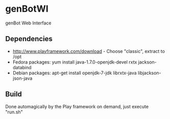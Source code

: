 genBotWI
========
genBot Web Interface

Dependencies
------------
* http://www.playframework.com/download - Choose "classic", extract to /opt
* Fedora packages: yum install java-1.7.0-openjdk-devel rxtx jackson-databind
* Debian packages: apt-get install openjdk-7-jdk librxtx-java libjackson-json-java

Build
-----
Done automagically by the Play framework on demand, just execute "run.sh"
